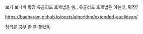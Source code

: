 보기 보니까 확장 유클리드 호제법을 씀.. 유클리드 호제법은 아는데, 확장?

https://baeharam.github.io/posts/algorithm/extended-euclidean/

정의를 공부 한 후 풀었음
